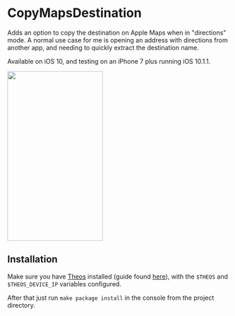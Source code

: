 # CopyMapsDestination
Adds an option to copy the destination on Apple Maps when in "directions" mode. A normal use case for me is opening an address with directions from another app, and needing to quickly extract the destination name. 

Available on iOS 10, and testing on an iPhone 7 plus running iOS 10.1.1.

<img src="https://cloud.githubusercontent.com/assets/5389084/26188590/ab5fb58e-3bd2-11e7-8cb1-b8bf4109bcd4.PNG" width="216" height="384"/>

## Installation
Make sure you have [Theos](https://github.com/theos/theos) installed (guide found [here](http://iphonedevwiki.net/index.php/Theos/Setup)), with the `$THEOS` and `$THEOS_DEVICE_IP` variables configured.

After that just run `make package install` in the console from the project directory.